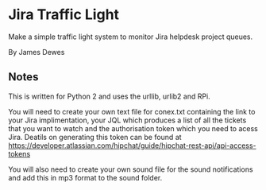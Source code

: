 <html>
<body>
  <h1>Jira Traffic Light</h1>
  <p>Make a simple traffic light system to monitor Jira helpdesk project queues.</p>
  <p>By James Dewes</p>
  
  <h2>Notes</h2>
  <p>This is written for Python 2 and uses the urllib, urlib2 and RPi.</p>
  <p>
  You will need to create your own text file for conex.txt containing the link to your Jira implimentation, your JQL which produces a list of
  all the tickets that you want to watch and the authorisation token which you need to acess Jira. Deatils on generating this token can be found at 
  <a href="https://developer.atlassian.com/hipchat/guide/hipchat-rest-api/api-access-tokens">https://developer.atlassian.com/hipchat/guide/hipchat-rest-api/api-access-tokens</a></p>
  <p>You will also need to create your own sound file for the sound notifications and add this in mp3 format to the sound folder.</p>
</body>
</html>
